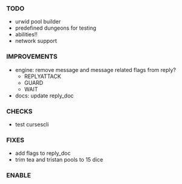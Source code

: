 ### TODO
- urwid pool builder
- predefined dungeons for testing
- abilities!!
- network support

### IMPROVEMENTS
- engine: remove message and message related flags from reply?
    - REPLYATTACK
    - GUARD
    - WAIT
- docs: update reply_doc

### CHECKS
- test cursescli

### FIXES
- add flags to reply_doc
- trim tea and tristan pools to 15 dice

### ENABLE
